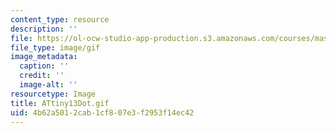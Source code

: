 ```yaml
---
content_type: resource
description: ''
file: https://ol-ocw-studio-app-production.s3.amazonaws.com/courses/mas-962-special-topics-new-textiles-spring-2010/4b62a5012cab1cf807e3f2953f14ec42_ATtiny13Dot.gif
file_type: image/gif
image_metadata:
  caption: ''
  credit: ''
  image-alt: ''
resourcetype: Image
title: ATtiny13Dot.gif
uid: 4b62a501-2cab-1cf8-07e3-f2953f14ec42
---
```

